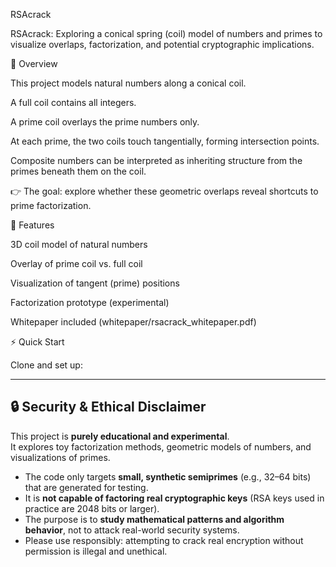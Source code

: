 RSAcrack

RSAcrack: Exploring a conical spring (coil) model of numbers and primes to visualize overlaps, factorization, and potential cryptographic implications.

📖 Overview

This project models natural numbers along a conical coil.

A full coil contains all integers.

A prime coil overlays the prime numbers only.

At each prime, the two coils touch tangentially, forming intersection points.

Composite numbers can be interpreted as inheriting structure from the primes beneath them on the coil.

👉 The goal: explore whether these geometric overlaps reveal shortcuts to prime factorization.

🚀 Features

3D coil model of natural numbers

Overlay of prime coil vs. full coil

Visualization of tangent (prime) positions

Factorization prototype (experimental)

Whitepaper included (whitepaper/rsacrack_whitepaper.pdf)

⚡ Quick Start

Clone and set up:

---

## 🔒 Security & Ethical Disclaimer

This project is **purely educational and experimental**.  
It explores toy factorization methods, geometric models of numbers, and visualizations of primes.  

- The code only targets **small, synthetic semiprimes** (e.g., 32–64 bits) that are generated for testing.  
- It is **not capable of factoring real cryptographic keys** (RSA keys used in practice are 2048 bits or larger).  
- The purpose is to **study mathematical patterns and algorithm behavior**, not to attack real-world security systems.  
- Please use responsibly: attempting to crack real encryption without permission is illegal and unethical.  
